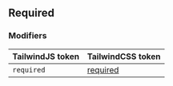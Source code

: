 ## Required


### Modifiers

| TailwindJS token | TailwindCSS token |
| ----- | ----- |
| `required` | [required](https://tailwindcss.com/docs/hover-focus-and-other-states#required) |